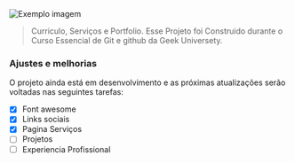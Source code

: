 <img src="#" alt="Exemplo imagem">

> Curriculo, Serviços e Portfolio. Esse Projeto foi Construido durante o Curso Essencial de Git e github da Geek Universety.

### Ajustes e melhorias

O projeto ainda está em desenvolvimento e as próximas atualizações serão voltadas nas seguintes tarefas:

- [x] Font awesome
- [x] Links sociais
- [x] Pagina Serviços
- [ ] Projetos
- [ ] Experiencia Profissional
